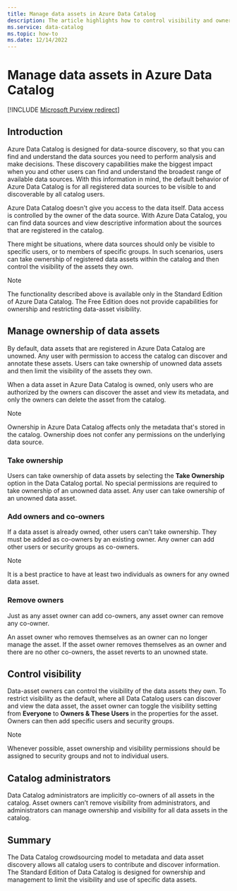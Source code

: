 ```yaml
---
title: Manage data assets in Azure Data Catalog
description: The article highlights how to control visibility and ownership of data assets registered in Azure Data Catalog.
ms.service: data-catalog
ms.topic: how-to
ms.date: 12/14/2022
---
```

# Manage data assets in Azure Data Catalog

[!INCLUDE [Microsoft Purview redirect](includes/catalog-to-purview-migration-flag.md)]

## Introduction

Azure Data Catalog is designed for data-source discovery, so that you can find and understand the data sources you need to perform analysis and make decisions. These discovery capabilities make the biggest impact when you and other users can find and understand the broadest range of available data sources. With this information in mind, the default behavior of Azure Data Catalog is for all registered data sources to be visible to and discoverable by all catalog users.

Azure Data Catalog doesn't give you access to the data itself. Data access is controlled by the owner of the data source. With Azure Data Catalog, you can find data sources and view descriptive information about the sources that are registered in the catalog.

There might be situations, where data sources should only be visible to specific users, or to members of specific groups. In such scenarios, users can take ownership of registered data assets within the catalog and then control the visibility of the assets they own.

> [!NOTE]
> The functionality described above is available only in the Standard Edition of Azure Data Catalog. The Free Edition does not provide capabilities for ownership and restricting data-asset visibility.

## Manage ownership of data assets

By default, data assets that are registered in Azure Data Catalog are unowned. Any user with permission to access the catalog can discover and annotate these assets. Users can take ownership of unowned data assets and then limit the visibility of the assets they own.

When a data asset in Azure Data Catalog is owned, only users who are authorized by the owners can discover the asset and view its metadata, and only the owners can delete the asset from the catalog.

> [!NOTE]
> Ownership in Azure Data Catalog affects only the metadata that's stored in the catalog. Ownership does not confer any permissions on the underlying data source.

### Take ownership

Users can take ownership of data assets by selecting the **Take Ownership** option in the Data Catalog portal. No special permissions are required to take ownership of an unowned data asset. Any user can take ownership of an unowned data asset.

### Add owners and co-owners

If a data asset is already owned, other users can’t take ownership. They must be added as co-owners by an existing owner. Any owner can add other users or security groups as co-owners.

> [!NOTE]
> It is a best practice to have at least two individuals as owners for any owned data asset.

### Remove owners

Just as any asset owner can add co-owners, any asset owner can remove any co-owner.

An asset owner who removes themselves as an owner can no longer manage the asset. If the asset owner removes themselves as an owner and there are no other co-owners, the asset reverts to an unowned state.

## Control visibility

Data-asset owners can control the visibility of the data assets they own. To restrict visibility as the default, where all Data Catalog users can discover and view the data asset, the asset owner can toggle the visibility setting from **Everyone** to **Owners & These Users** in the properties for the asset. Owners can then add specific users and security groups.

> [!NOTE]
> Whenever possible, asset ownership and visibility permissions should be assigned to security groups and not to individual users.

## Catalog administrators

Data Catalog administrators are implicitly co-owners of all assets in the catalog. Asset owners can’t remove visibility from administrators, and administrators can manage ownership and visibility for all data assets in the catalog.

## Summary

The Data Catalog crowdsourcing model to metadata and data asset discovery allows all catalog users to contribute and discover information. The Standard Edition of Data Catalog is designed for ownership and management to limit the visibility and use of specific data assets.
